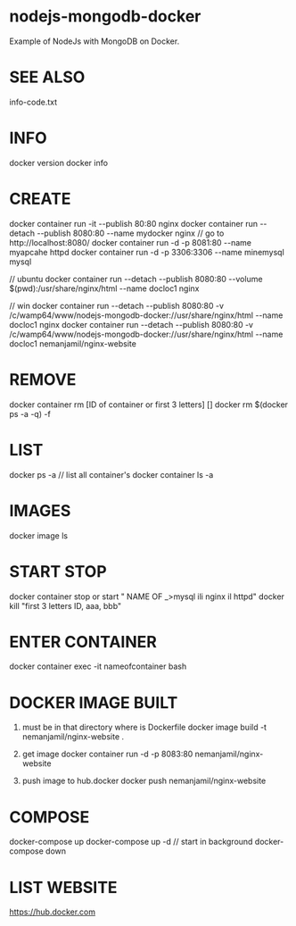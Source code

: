 # nodejs-mongodb-docker
Example of NodeJs with MongoDB on Docker. 

# SEE ALSO 
info-code.txt

# INFO 
docker version
docker info

# CREATE
docker container run -it --publish 80:80 nginx
docker container run --detach --publish 8080:80 --name mydocker nginx  // go to http://localhost:8080/
docker container run -d -p 8081:80 --name myapcahe httpd
docker container run -d -p 3306:3306 --name minemysql mysql

// ubuntu
docker container run --detach --publish 8080:80 --volume $(pwd):/usr/share/nginx/html --name docloc1 nginx

// win
docker container run --detach --publish 8080:80 -v /c/wamp64/www/nodejs-mongodb-docker://usr/share/nginx/html --name docloc1 nginx
docker container run --detach --publish 8080:80 -v /c/wamp64/www/nodejs-mongodb-docker://usr/share/nginx/html --name docloc1 nemanjamil/nginx-website

# REMOVE
docker container rm [ID of container or first 3 letters] []
docker rm $(docker ps -a -q) -f

# LIST
docker ps -a  // list all container's
docker container ls -a

# IMAGES 
docker image ls

# START STOP
docker container stop or start " NAME OF _>mysql ili nginx il httpd"
docker kill "first 3 letters ID, aaa, bbb"

# ENTER CONTAINER 
docker container exec -it nameofcontainer bash

# DOCKER IMAGE BUILT 
1. must be in that directory where is Dockerfile
docker image build -t nemanjamil/nginx-website .

2. get image
docker container run -d -p 8083:80 nemanjamil/nginx-website

3. push image to hub.docker
docker push nemanjamil/nginx-website

# COMPOSE
docker-compose up
docker-compose up -d // start in background 
docker-compose down


# LIST WEBSITE
https://hub.docker.com

